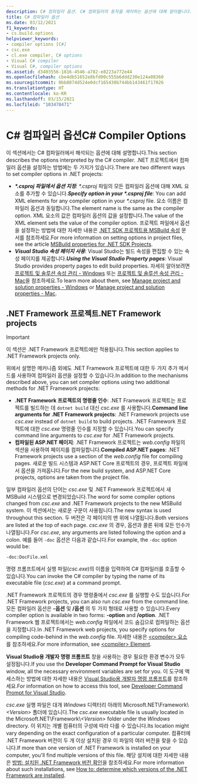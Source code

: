 ```yaml
---
description: C# 컴파일러 옵션. C# 컴파일러의 동작을 제어하는 옵션에 대해 알아봅니다.
title: C# 컴파일러 옵션
ms.date: 03/12/2021
f1_keywords:
- cs.build.options
helpviewer_keywords:
- compiler options [C#]
- csc.exe
- cl.exe compiler, C# options
- Visual C# compiler
- Visual C#, compiler options
ms.assetid: d3403556-1816-4546-a782-e8223a772e44
ms.openlocfilehash: cbe4db51652e8bfd00c555b6ddd230e124a08360
ms.sourcegitcommit: 0bb8074d524e0dcf165430b744bb143461f17026
ms.translationtype: HT
ms.contentlocale: ko-KR
ms.lasthandoff: 03/15/2021
ms.locfileid: "103478471"
---
```

# <a name="c-compiler-options"></a><span data-ttu-id="41969-104">C# 컴파일러 옵션</span><span class="sxs-lookup"><span data-stu-id="41969-104">C# Compiler Options</span></span>

<span data-ttu-id="41969-105">이 섹션에서는 C# 컴파일러에서 해석되는 옵션에 대해 설명합니다.</span><span class="sxs-lookup"><span data-stu-id="41969-105">This section describes the options interpreted by the C# compiler.</span></span> <span data-ttu-id="41969-106">.NET 프로젝트에서 컴파일러 옵션을 설정하는 방법에는 두 가지가 있습니다.</span><span class="sxs-lookup"><span data-stu-id="41969-106">There are two different ways to set compiler options in .NET projects:</span></span>

- <span data-ttu-id="41969-107">***\*.csproj 파일에서 옵션 지정***: *\*.csproj* 파일의 모든 컴파일러 옵션에 대해 XML 요소를 추가할 수 있습니다.</span><span class="sxs-lookup"><span data-stu-id="41969-107">***Specify option in your \*.csproj file***: You can add XML elements for any compiler option in your *\*.csproj* file.</span></span> <span data-ttu-id="41969-108">요소 이름은 컴파일러 옵션과 동일합니다.</span><span class="sxs-lookup"><span data-stu-id="41969-108">The element name is the same as the compiler option.</span></span> <span data-ttu-id="41969-109">XML 요소의 값은 컴파일러 옵션의 값을 설정합니다.</span><span class="sxs-lookup"><span data-stu-id="41969-109">The value of the XML element sets the value of the compiler option.</span></span> <span data-ttu-id="41969-110">프로젝트 파일에서 옵션을 설정하는 방법에 대한 자세한 내용은 [.NET SDK 프로젝트용 MSBuild 속성](../../../core/project-sdk/msbuild-props.md) 문서를 참조하세요.</span><span class="sxs-lookup"><span data-stu-id="41969-110">For more information on setting options in project files, see the article [MSBuild properties for .NET SDK Projects](../../../core/project-sdk/msbuild-props.md).</span></span>
- <span data-ttu-id="41969-111">***Visual Studio 속성 페이지 사용***: Visual Studio는 빌드 속성을 편집할 수 있는 속성 페이지를 제공합니다.</span><span class="sxs-lookup"><span data-stu-id="41969-111">***Using the Visual Studio Property pages***: Visual Studio provides property pages to edit build properties.</span></span> <span data-ttu-id="41969-112">자세히 알아보려면 [프로젝트 및 솔루션 속성 관리 - Windows](/visualstudio/ide/managing-project-and-solution-properties#c-visual-basic-and-f-projects) 또는 [프로젝트 및 솔루션 속성 관리 - Mac](/visualstudio/mac/managing-solutions-and-project-properties)을 참조하세요.</span><span class="sxs-lookup"><span data-stu-id="41969-112">To learn more about them, see [Manage project and solution properties - Windows](/visualstudio/ide/managing-project-and-solution-properties#c-visual-basic-and-f-projects) or [Manage project and solution properties - Mac](/visualstudio/mac/managing-solutions-and-project-properties).</span></span>

## <a name="net-framework-projects"></a><span data-ttu-id="41969-113">.NET Framework 프로젝트</span><span class="sxs-lookup"><span data-stu-id="41969-113">.NET Framework projects</span></span>

> [!IMPORTANT]
> <span data-ttu-id="41969-114">이 섹션은 .NET Framework 프로젝트에만 적용됩니다.</span><span class="sxs-lookup"><span data-stu-id="41969-114">This section applies to .NET Framework projects only.</span></span>

<span data-ttu-id="41969-115">위에서 설명한 메커니즘 외에도 .NET Framework 프로젝트에 대한 두 가지 추가 메서드를 사용하여 컴파일러 옵션을 설정할 수 있습니다.</span><span class="sxs-lookup"><span data-stu-id="41969-115">In addition to the mechanisms described above, you can set compiler options using two additional methods for .NET Framework projects:</span></span>

- <span data-ttu-id="41969-116">**.NET Framework 프로젝트의 명령줄 인수**: .NET Framework 프로젝트는 프로젝트를 빌드하는 데 `dotnet build` 대신 *csc.exe* 를 사용합니다.</span><span class="sxs-lookup"><span data-stu-id="41969-116">**Command line arguments for .NET Framework projects**: .NET Framework projects use *csc.exe* instead of `dotnet build` to build projects.</span></span> <span data-ttu-id="41969-117">.NET Framework 프로젝트에 대한 *csc.exe* 명령줄 인수를 지정할 수 있습니다.</span><span class="sxs-lookup"><span data-stu-id="41969-117">You can specify command line arguments to *csc.exe* for .NET Framework projects.</span></span>
- <span data-ttu-id="41969-118">**컴파일된 ASP.NET 페이지**: .NET Framework 프로젝트는 *web.config* 파일의 섹션을 사용하여 페이지를 컴파일합니다.</span><span class="sxs-lookup"><span data-stu-id="41969-118">**Compiled ASP.NET pages**: .NET Framework projects use a section of the *web.config* file for compiling pages.</span></span> <span data-ttu-id="41969-119">새로운 빌드 시스템과 ASP.NET Core 프로젝트의 경우, 프로젝트 파일에서 옵션을 가져옵니다.</span><span class="sxs-lookup"><span data-stu-id="41969-119">For the new build system, and ASP.NET Core projects, options are taken from the project file.</span></span>

<span data-ttu-id="41969-120">일부 컴파일러 옵션의 단어는 *csc.exe* 및 .NET Framework 프로젝트에서 새 MSBuild 시스템으로 변경되었습니다.</span><span class="sxs-lookup"><span data-stu-id="41969-120">The word for some compiler options changed from *csc.exe* and .NET Framework projects to the new MSBuild system.</span></span> <span data-ttu-id="41969-121">이 섹션에서는 새로운 구문이 사용됩니다.</span><span class="sxs-lookup"><span data-stu-id="41969-121">The new syntax is used throughout this section.</span></span> <span data-ttu-id="41969-122">두 버전은 각 페이지의 맨 위에 나열됩니다.</span><span class="sxs-lookup"><span data-stu-id="41969-122">Both versions are listed at the top of each page.</span></span> <span data-ttu-id="41969-123">*csc.exe* 의 경우, 옵션과 콜론 뒤에 모든 인수가 나열됩니다.</span><span class="sxs-lookup"><span data-stu-id="41969-123">For *csc.exe*, any arguments are listed following the option and a colon.</span></span> <span data-ttu-id="41969-124">예를 들어 `-doc` 옵션은 다음과 같습니다.</span><span class="sxs-lookup"><span data-stu-id="41969-124">For example, the `-doc` option would be:</span></span>

```console
-doc:DocFile.xml
```

<span data-ttu-id="41969-125">명령 프롬프트에서 실행 파일(*csc.exe*)의 이름을 입력하여 C# 컴파일러를 호출할 수 있습니다.</span><span class="sxs-lookup"><span data-stu-id="41969-125">You can invoke the C# compiler by typing the name of its executable file (*csc.exe*) at a command prompt.</span></span>

<span data-ttu-id="41969-126">.NET Framework 프로젝트의 경우 명령줄에서 *csc.exe* 를 실행할 수도 있습니다.</span><span class="sxs-lookup"><span data-stu-id="41969-126">For .NET Framework projects, you can also run *csc.exe* from the command line.</span></span> <span data-ttu-id="41969-127">모든 컴파일러 옵션은 **-옵션** 및 **/옵션** 의 두 가지 형태로 사용할 수 있습니다.</span><span class="sxs-lookup"><span data-stu-id="41969-127">Every compiler option is available in two forms: **-option** and **/option**.</span></span> <span data-ttu-id="41969-128">.NET Framework 웹 프로젝트에서는 *web.config* 파일에서 코드 숨김으로 컴파일하는 옵션을 지정합니다.</span><span class="sxs-lookup"><span data-stu-id="41969-128">In .NET Framework web projects, you specify options for compiling code-behind in the *web.config* file.</span></span> <span data-ttu-id="41969-129">자세한 내용은 [\<compiler> 요소](../../../framework/configure-apps/file-schema/compiler/compiler-element.md)를 참조하세요.</span><span class="sxs-lookup"><span data-stu-id="41969-129">For more information, see [\<compiler> Element](../../../framework/configure-apps/file-schema/compiler/compiler-element.md).</span></span>

<span data-ttu-id="41969-130">**Visual Studio용 개발자 명령 프롬프트** 창을 사용하는 경우 필요한 환경 변수가 모두 설정됩니다.</span><span class="sxs-lookup"><span data-stu-id="41969-130">If you use the **Developer Command Prompt for Visual Studio** window, all the necessary environment variables are set for you.</span></span> <span data-ttu-id="41969-131">이 도구에 액세스하는 방법에 대한 자세한 내용은 [Visual Studio용 개발자 명령 프롬프트](../../../framework/tools/developer-command-prompt-for-vs.md)를 참조하세요.</span><span class="sxs-lookup"><span data-stu-id="41969-131">For information on how to access this tool, see [Developer Command Prompt for Visual Studio](../../../framework/tools/developer-command-prompt-for-vs.md).</span></span>

<span data-ttu-id="41969-132">*csc.exe* 실행 파일은 대개 *Windows* 디렉터리 아래의 Microsoft.NET\Framework\\ *\<Version>* 폴더에 있습니다.</span><span class="sxs-lookup"><span data-stu-id="41969-132">The *csc.exe* executable file is usually located in the Microsoft.NET\Framework\\*\<Version>* folder under the *Windows* directory.</span></span> <span data-ttu-id="41969-133">이 위치는 개별 컴퓨터의 구성에 따라 다를 수 있습니다.</span><span class="sxs-lookup"><span data-stu-id="41969-133">Its location might vary depending on the exact configuration of a particular computer.</span></span> <span data-ttu-id="41969-134">컴퓨터에 .NET Framework 버전이 두 개 이상 설치된 경우 이 파일의 여러 버전을 찾을 수 있습니다.</span><span class="sxs-lookup"><span data-stu-id="41969-134">If more than one version of .NET Framework is installed on your computer, you'll find multiple versions of this file.</span></span> <span data-ttu-id="41969-135">해당 설치에 대한 자세한 내용은 [방법: 설치된 .NET Framework 버전 확인](../../../framework/migration-guide/how-to-determine-which-versions-are-installed.md)을 참조하세요.</span><span class="sxs-lookup"><span data-stu-id="41969-135">For more information about such installations, see [How to: determine which versions of the .NET Framework are installed](../../../framework/migration-guide/how-to-determine-which-versions-are-installed.md).</span></span>

